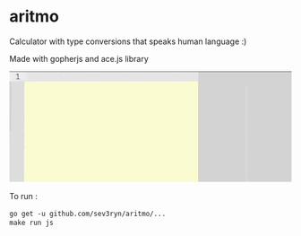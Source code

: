 # aritmo

Calculator with type conversions that speaks human language :)

Made with gopherjs and ace.js library

![](https://github.com/sev3ryn/aritmo/blob/master/demo.gif?raw=true)

To run :
```
go get -u github.com/sev3ryn/aritmo/...
make run js
```